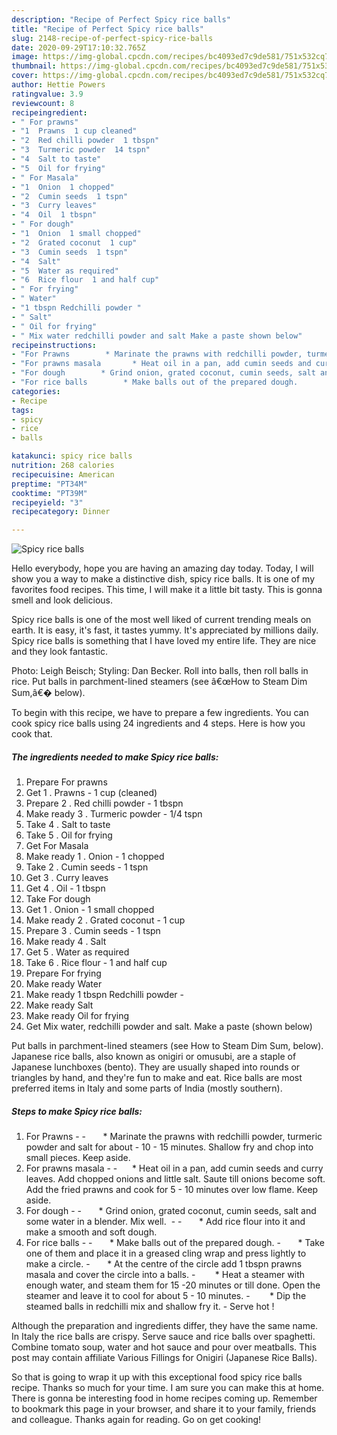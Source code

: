 ```yaml
---
description: "Recipe of Perfect Spicy rice balls"
title: "Recipe of Perfect Spicy rice balls"
slug: 2148-recipe-of-perfect-spicy-rice-balls
date: 2020-09-29T17:10:32.765Z
image: https://img-global.cpcdn.com/recipes/bc4093ed7c9de581/751x532cq70/spicy-rice-balls-recipe-main-photo.jpg
thumbnail: https://img-global.cpcdn.com/recipes/bc4093ed7c9de581/751x532cq70/spicy-rice-balls-recipe-main-photo.jpg
cover: https://img-global.cpcdn.com/recipes/bc4093ed7c9de581/751x532cq70/spicy-rice-balls-recipe-main-photo.jpg
author: Hettie Powers
ratingvalue: 3.9
reviewcount: 8
recipeingredient:
- " For prawns"
- "1  Prawns  1 cup cleaned"
- "2  Red chilli powder  1 tbspn"
- "3  Turmeric powder  14 tspn"
- "4  Salt to taste"
- "5  Oil for frying"
- " For Masala"
- "1  Onion  1 chopped"
- "2  Cumin seeds  1 tspn"
- "3  Curry leaves"
- "4  Oil  1 tbspn"
- " For dough"
- "1  Onion  1 small chopped"
- "2  Grated coconut  1 cup"
- "3  Cumin seeds  1 tspn"
- "4  Salt"
- "5  Water as required"
- "6  Rice flour  1 and half cup"
- " For frying"
- " Water"
- "1 tbspn Redchilli powder "
- " Salt"
- " Oil for frying"
- " Mix water redchilli powder and salt Make a paste shown below"
recipeinstructions:
- "For Prawns        * Marinate the prawns with redchilli powder, turmeric powder and salt for about 10 - 15 minutes. Shallow fry and chop into small pieces. Keep aside."
- "For prawns masala       * Heat oil in a pan, add cumin seeds and curry leaves. Add chopped onions and little salt. Saute till onions become soft. Add the fried prawns and cook for 5 - 10 minutes over low flame. Keep aside."
- "For dough        * Grind onion, grated coconut, cumin seeds, salt and some water in a blender. Mix well.         * Add rice flour into it and make a smooth and soft dough."
- "For rice balls        * Make balls out of the prepared dough.       * Take one of them and place it in a greased cling wrap and press lightly to make a circle.       * At the centre of the circle add 1 tbspn prawns masala and cover the circle into a balls.        * Heat a steamer with enough water, and steam them for 15 -20 minutes or till done. Open the steamer and leave it to cool for about 5 - 10 minutes.        * Dip the steamed balls in redchilli mix and shallow fry it. Serve hot !"
categories:
- Recipe
tags:
- spicy
- rice
- balls

katakunci: spicy rice balls 
nutrition: 268 calories
recipecuisine: American
preptime: "PT34M"
cooktime: "PT39M"
recipeyield: "3"
recipecategory: Dinner

---
```



![Spicy rice balls](https://img-global.cpcdn.com/recipes/bc4093ed7c9de581/751x532cq70/spicy-rice-balls-recipe-main-photo.jpg)

Hello everybody, hope you are having an amazing day today. Today, I will show you a way to make a distinctive dish, spicy rice balls. It is one of my favorites food recipes. This time, I will make it a little bit tasty. This is gonna smell and look delicious.

Spicy rice balls is one of the most well liked of current trending meals on earth. It is easy, it's fast, it tastes yummy. It's appreciated by millions daily. Spicy rice balls is something that I have loved my entire life. They are nice and they look fantastic.

Photo: Leigh Beisch; Styling: Dan Becker. Roll into balls, then roll balls in rice. Put balls in parchment-lined steamers (see â€œHow to Steam Dim Sum,â€� below).


To begin with this recipe, we have to prepare a few ingredients. You can cook spicy rice balls using 24 ingredients and 4 steps. Here is how you cook that.

<!--inarticleads1-->

##### The ingredients needed to make Spicy rice balls:

1. Prepare  For prawns
1. Get 1 . Prawns - 1 cup (cleaned)
1. Prepare 2 . Red chilli powder - 1 tbspn
1. Make ready 3 . Turmeric powder - 1/4 tspn
1. Take 4 . Salt to taste
1. Take 5 . Oil for frying
1. Get  For Masala
1. Make ready 1 . Onion - 1 chopped
1. Take 2 . Cumin seeds - 1 tspn
1. Get 3 . Curry leaves
1. Get 4 . Oil - 1 tbspn
1. Take  For dough
1. Get 1 . Onion - 1 small chopped
1. Make ready 2 . Grated coconut - 1 cup
1. Prepare 3 . Cumin seeds - 1 tspn
1. Make ready 4 . Salt
1. Get 5 . Water as required
1. Take 6 . Rice flour - 1 and half cup
1. Prepare  For frying
1. Make ready  Water
1. Make ready 1 tbspn Redchilli powder -
1. Make ready  Salt
1. Make ready  Oil for frying
1. Get  Mix water, redchilli powder and salt. Make a paste (shown below)


Put balls in parchment-lined steamers (see How to Steam Dim Sum, below). Japanese rice balls, also known as onigiri or omusubi, are a staple of Japanese lunchboxes (bento). They are usually shaped into rounds or triangles by hand, and they&#39;re fun to make and eat. Rice balls are most preferred items in Italy and some parts of India (mostly southern). 

<!--inarticleads2-->

##### Steps to make Spicy rice balls:

1. For Prawns -  -       * Marinate the prawns with redchilli powder, turmeric powder and salt for about - 10 - 15 minutes. Shallow fry and chop into small pieces. Keep aside.
1. For prawns masala -  -      * Heat oil in a pan, add cumin seeds and curry leaves. Add chopped onions and little salt. Saute till onions become soft. Add the fried prawns and cook for 5 - 10 minutes over low flame. Keep aside.
1. For dough -  -       * Grind onion, grated coconut, cumin seeds, salt and some water in a blender. Mix well.  -  -       * Add rice flour into it and make a smooth and soft dough.
1. For rice balls -  -       * Make balls out of the prepared dough. -       * Take one of them and place it in a greased cling wrap and press lightly to make a circle. -       * At the centre of the circle add 1 tbspn prawns masala and cover the circle into a balls. -        * Heat a steamer with enough water, and steam them for 15 -20 minutes or till done. Open the steamer and leave it to cool for about 5 - 10 minutes. -        * Dip the steamed balls in redchilli mix and shallow fry it. - Serve hot !


Although the preparation and ingredients differ, they have the same name. In Italy the rice balls are crispy. Serve sauce and rice balls over spaghetti. Combine tomato soup, water and hot sauce and pour over meatballs. This post may contain affiliate Various Fillings for Onigiri (Japanese Rice Balls). 

So that is going to wrap it up with this exceptional food spicy rice balls recipe. Thanks so much for your time. I am sure you can make this at home. There is gonna be interesting food in home recipes coming up. Remember to bookmark this page in your browser, and share it to your family, friends and colleague. Thanks again for reading. Go on get cooking!
